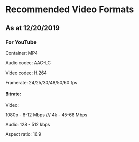 # Recommended Video Formats
## As at 12/20/2019

### For YouTube
Container: MP4

Audio codec: AAC-LC

Video codec: H.264

Framerate: 24/25/30/48/50/60 fps

#### Bitrate:

Video:

1080p - 8-12 Mbps
///
4k - 45-68 Mbps

Audio:
128 - 512 kbps

Aspect ratio: 16.9
